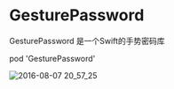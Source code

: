 # GesturePassword
GesturePassword 是一个Swift的手势密码库

pod 'GesturePassword'



![2016-08-07 20_57_25](https://cloud.githubusercontent.com/assets/14818224/17462559/a792fee4-5ce3-11e6-9d26-843571c871d3.gif)
